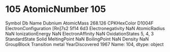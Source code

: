 # 105 AtomicNumber                          105
Symbol                                 Db
Name                              Dubnium
AtomicMass                        268.126
CPKHexColor                        D1004F
ElectronConfiguration    [Rn]7s2 5f14 6d3
Electronegativity                     NaN
AtomicRadius                          NaN
IonizationEnergy                      NaN
ElectronAffinity                      NaN
OxidationStates                   5, 4, 3
StandardState                       Solid
MeltingPoint                          NaN
BoilingPoint                          NaN
Density                               NaN
GroupBlock               Transition metal
YearDiscovered                       1967
Name: 104, dtype: object